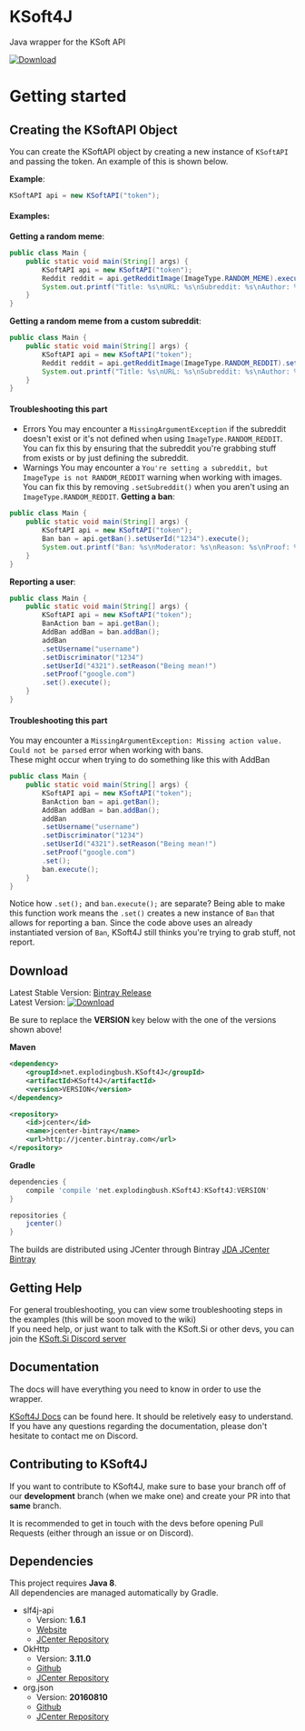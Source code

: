 # KSoft4J
Java wrapper for the KSoft API

[ ![Download](https://api.bintray.com/packages/mattmalec/KSoft4J/KSoft4J/images/download.svg?version=1.0) ](https://bintray.com/mattmalec/KSoft4J/KSoft4J/1.0/link)

# Getting started

## Creating the KSoftAPI Object

You can create the KSoftAPI object by creating a new instance of `KSoftAPI` and passing the token.
An example of this is shown below.

**Example**:

```java
KSoftAPI api = new KSoftAPI("token");
```

#### Examples:

**Getting a random meme**:

```java
public class Main {
    public static void main(String[] args) {
        KSoftAPI api = new KSoftAPI("token");
        Reddit reddit = api.getRedditImage(ImageType.RANDOM_MEME).execute();
        System.out.printf("Title: %s\nURL: %s\nSubreddit: %s\nAuthor: %s", reddit.getTitle(), reddit.getSourceUrl(), reddit.getSubreddit(), reddit.getAuthor());
    }
}
```
**Getting a random meme from a custom subreddit**:

```java
public class Main {
    public static void main(String[] args) {
        KSoftAPI api = new KSoftAPI("token");
        Reddit reddit = api.getRedditImage(ImageType.RANDOM_REDDIT).setSubreddit("thathappened").execute();
        System.out.printf("Title: %s\nURL: %s\nSubreddit: %s\nAuthor: %s", reddit.getTitle(), reddit.getSourceUrl(), reddit.getSubreddit(), reddit.getAuthor());
    }
}
```
#### Troubleshooting this part
* Errors
    You may encounter a `MissingArgumentException` if the subreddit doesn't exist or it's not defined when using `ImageType.RANDOM_REDDIT`.<br>
    You can fix this by ensuring that the subreddit you're grabbing stuff from exists or by just defining the subreddit.
* Warnings
    You may encounter a `You're setting a subreddit, but ImageType is not RANDOM_REDDIT` warning when working with images.<br>
    You can fix this by removing `.setSubreddit()` when you aren't using an `ImageType.RANDOM_REDDIT`.
**Getting a ban**:

```java
public class Main {
    public static void main(String[] args) {
        KSoftAPI api = new KSoftAPI("token");
        Ban ban = api.getBan().setUserId("1234").execute();
        System.out.printf("Ban: %s\nModerator: %s\nReason: %s\nProof: %s", ban.getEffectiveName(), ban.getModId(), ban.getReason(), ban.getProof());
    }
}
```
**Reporting a user**:

```java
public class Main {
    public static void main(String[] args) {
        KSoftAPI api = new KSoftAPI("token");
        BanAction ban = api.getBan();
        AddBan addBan = ban.addBan();
        addBan
        .setUsername("username")
        .setDiscriminator("1234")
        .setUserId("4321").setReason("Being mean!")
        .setProof("google.com")
        .set().execute();
    }
}
```
#### Troubleshooting this part
You may encounter a `MissingArgumentException: Missing action value. Could not be parsed` error when working with bans.<br>
These might occur when trying to do something like this with AddBan
```java
public class Main {
    public static void main(String[] args) {
        KSoftAPI api = new KSoftAPI("token");
        BanAction ban = api.getBan();
        AddBan addBan = ban.addBan();
        addBan
        .setUsername("username")
        .setDiscriminator("1234")
        .setUserId("4321").setReason("Being mean!")
        .setProof("google.com")
        .set();
        ban.execute();
    }
}
```
Notice how `.set();` and `ban.execute();` are separate? Being able to make this function work means the `.set()` creates a new instance of `Ban` that allows for reporting a ban. Since the code above uses an already instantiated version of `Ban`, KSoft4J still thinks you're trying to grab stuff, not report.

## Download
Latest Stable Version: [Bintray Release](https://bintray.com/mattmalec/KSoft4J/KSoft4J/1.0/link) <br>
Latest Version: [ ![Download](https://api.bintray.com/packages/mattmalec/KSoft4J/KSoft4J/images/download.svg?version=1.0) ](https://bintray.com/mattmalec/KSoft4J/KSoft4J/1.0/link)

Be sure to replace the **VERSION** key below with the one of the versions shown above!

**Maven**
```xml
<dependency>
    <groupId>net.explodingbush.KSoft4J</groupId>
    <artifactId>KSoft4J</artifactId>
    <version>VERSION</version>
</dependency>
```
```xml
<repository>
    <id>jcenter</id>
    <name>jcenter-bintray</name>
    <url>http://jcenter.bintray.com</url>
</repository>

```

**Gradle**
```gradle
dependencies {
    compile 'compile 'net.explodingbush.KSoft4J:KSoft4J:VERSION'
}

repositories {
    jcenter()
}
```

The builds are distributed using JCenter through Bintray [JDA JCenter Bintray](https://bintray.com/mattmalec/KSoft4J/KSoft4J)

## Getting Help

For general troubleshooting, you can view some troubleshooting steps in the examples (this will be soon moved to the wiki)
<br>If you need help, or just want to talk with the KSoft.Si or other devs, you can join the [KSoft.Si Discord server](https://discord.gg/EMjDawF)

## Documentation
The docs will have everything you need to know in order to use the wrapper.

[KSoft4J Docs](https://api.explodingbush/ksoft4j) can be found here.
It should be reletively easy to understand. If you have any questions regarding the documentation, please don't hesitate to contact me on Discord.

## Contributing to KSoft4J
If you want to contribute to KSoft4J, make sure to base your branch off of our **development** branch (when we make one)
and create your PR into that **same** branch.

It is recommended to get in touch with the devs before opening Pull Requests (either through an issue or on Discord).<br>

## Dependencies
This project requires **Java 8**.<br>
All dependencies are managed automatically by Gradle.

 * slf4j-api
   * Version: **1.6.1**
   * [Website](https://www.slf4j.org/)
   * [JCenter Repository](https://bintray.com/bintray/jcenter/org.slf4j%3Aslf4j-api/view)
 * OkHttp
   * Version: **3.11.0**
   * [Github](https://github.com/square/okhttp)
   * [JCenter Repository](https://bintray.com/bintray/jcenter/com.squareup.okhttp3:okhttp)
 * org.json
   * Version: **20160810**
   * [Github](https://github.com/douglascrockford/JSON-java)
   * [JCenter Repository](https://bintray.com/bintray/jcenter/org.json%3Ajson/view)
